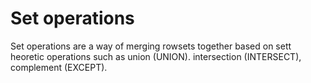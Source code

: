 # Set operations

Set operations are a way of merging rowsets together based on sett heoretic operations such as union (UNION). intersection (INTERSECT), complement (EXCEPT).



